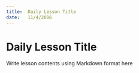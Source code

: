 ```yaml
---
title:  Daily Lesson Title
date:   11/4/2016
---
```


# Daily Lesson Title

Write lesson contents using Markdown format here